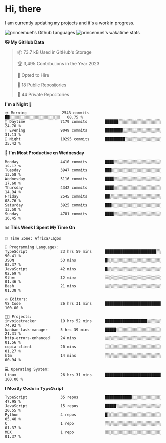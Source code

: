 # Hi, there

<!--
**princemuel/princemuel** is a ✨ _special_ ✨ repository because its `README.md` (this file) appears on your GitHub profile.

Here are some ideas to get you started:

- 🔭 I’m currently working on ...
- 🌱 I’m currently learning ...
- 👯 I’m looking to collaborate on ...
- 🤔 I’m looking for help with ...
- 💬 Ask me about ...
- 📫 How to reach me: ...
- 😄 Pronouns: ...
- ⚡ Fun fact: ...
-->

I am currently updating my projects and it's a work in progress.

![princemuel's Github Languages](https://github-readme-stats.vercel.app/api/top-langs/?username=princemuel&text_color=586069&layout=compact&hide_border=true&title_color=0366d6&count_private=true&include_all_commits=true&theme=tokyonight&show_icons=true)
![princemuel's wakatime stats](https://github-readme-stats.vercel.app/api/wakatime?username=princemuel&text_color=586069&layout=compact&hide_border=true&title_color=0366d6&count_private=true&include_all_commits=true&theme=tokyonight&show_icons=true)

<!--START_SECTION:waka-->
**🐱 My GitHub Data** 

> 📦 73.7 kB Used in GitHub's Storage 
 > 
> 🏆 3,495 Contributions in the Year 2023
 > 
> 💼 Opted to Hire
 > 
> 📜 18 Public Repositories 
 > 
> 🔑 44 Private Repositories 
 > 
**I'm a Night 🦉** 

```text
🌞 Morning                2543 commits        ██░░░░░░░░░░░░░░░░░░░░░░░   08.75 % 
🌆 Daytime                7179 commits        ██████░░░░░░░░░░░░░░░░░░░   24.70 % 
🌃 Evening                9049 commits        ████████░░░░░░░░░░░░░░░░░   31.13 % 
🌙 Night                  10295 commits       █████████░░░░░░░░░░░░░░░░   35.42 % 
```
📅 **I'm Most Productive on Wednesday** 

```text
Monday                   4410 commits        ████░░░░░░░░░░░░░░░░░░░░░   15.17 % 
Tuesday                  3947 commits        ███░░░░░░░░░░░░░░░░░░░░░░   13.58 % 
Wednesday                5116 commits        ████░░░░░░░░░░░░░░░░░░░░░   17.60 % 
Thursday                 4342 commits        ████░░░░░░░░░░░░░░░░░░░░░   14.94 % 
Friday                   2545 commits        ██░░░░░░░░░░░░░░░░░░░░░░░   08.76 % 
Saturday                 3925 commits        ███░░░░░░░░░░░░░░░░░░░░░░   13.50 % 
Sunday                   4781 commits        ████░░░░░░░░░░░░░░░░░░░░░   16.45 % 
```


📊 **This Week I Spent My Time On** 

```text
🕑︎ Time Zone: Africa/Lagos

💬 Programming Languages: 
TypeScript               23 hrs 59 mins      ███████████████████████░░   90.41 % 
JSON                     53 mins             █░░░░░░░░░░░░░░░░░░░░░░░░   03.37 % 
JavaScript               42 mins             █░░░░░░░░░░░░░░░░░░░░░░░░   02.69 % 
Other                    23 mins             ░░░░░░░░░░░░░░░░░░░░░░░░░   01.46 % 
Bash                     21 mins             ░░░░░░░░░░░░░░░░░░░░░░░░░   01.38 % 

🔥 Editors: 
VS Code                  26 hrs 31 mins      █████████████████████████   100.00 % 

🐱‍💻 Projects: 
invoicetracker           19 hrs 52 mins      ███████████████████░░░░░░   74.92 % 
kanban-task-manager      5 hrs 39 mins       █████░░░░░░░░░░░░░░░░░░░░   21.31 % 
http-errors-enhanced     24 mins             ░░░░░░░░░░░░░░░░░░░░░░░░░   01.56 % 
copia-client             20 mins             ░░░░░░░░░░░░░░░░░░░░░░░░░   01.27 % 
ktm                      14 mins             ░░░░░░░░░░░░░░░░░░░░░░░░░   00.94 % 

💻 Operating System: 
Linux                    26 hrs 31 mins      █████████████████████████   100.00 % 
```

**I Mostly Code in TypeScript** 

```text
TypeScript               35 repos            ████████████░░░░░░░░░░░░░   47.95 % 
JavaScript               15 repos            █████░░░░░░░░░░░░░░░░░░░░   20.55 % 
Python                   4 repos             █░░░░░░░░░░░░░░░░░░░░░░░░   05.48 % 
C                        1 repo              ░░░░░░░░░░░░░░░░░░░░░░░░░   01.37 % 
MDX                      1 repo              ░░░░░░░░░░░░░░░░░░░░░░░░░   01.37 % 
```




<!--END_SECTION:waka-->
